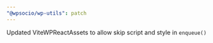 ```yaml
---
"@wpsocio/wp-utils": patch
---
```


Updated ViteWPReactAssets to allow skip script and style in `enqueue()`
